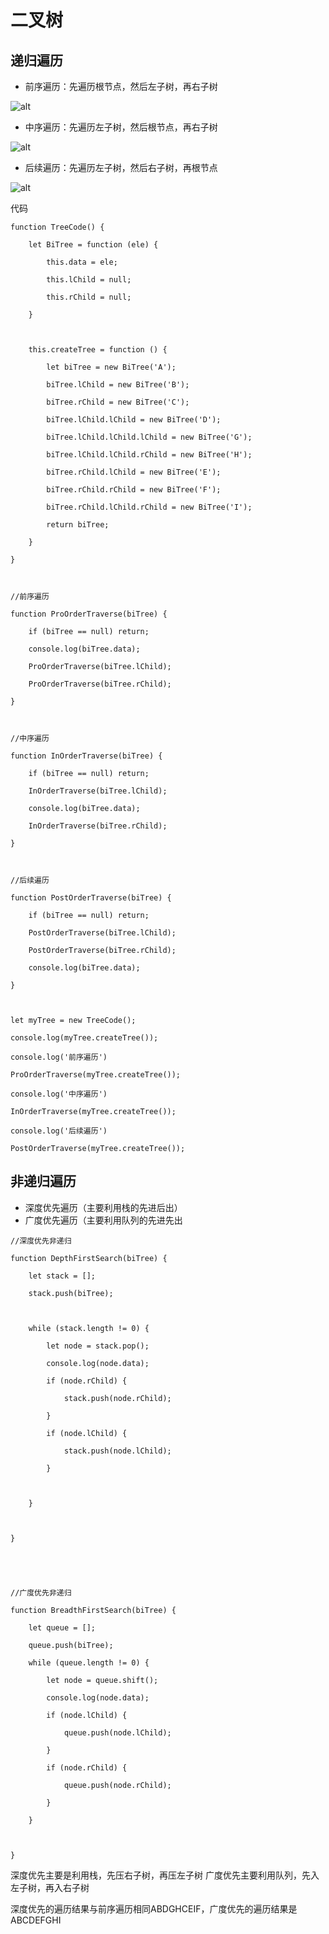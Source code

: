 # 二叉树
## 递归遍历
- 前序遍历：先遍历根节点，然后左子树，再右子树

![alt](https://img.php.cn/upload/article/000/000/024/d9dec53a5cf0aa2db265295bfbdca558-0.png)

- 中序遍历：先遍历左子树，然后根节点，再右子树

![alt](https://img.php.cn/upload/article/000/000/024/8bccc652526392479526a0fba211969e-1.png)

- 后续遍历：先遍历左子树，然后右子树，再根节点

![alt](https://img.php.cn/upload/article/000/000/024/a607e0d2e82567a1c6e884cd15e5e0e5-2.png)

代码

```
function TreeCode() {

    let BiTree = function (ele) {

        this.data = ele;

        this.lChild = null;

        this.rChild = null;

    }

 

    this.createTree = function () {

        let biTree = new BiTree('A');

        biTree.lChild = new BiTree('B');

        biTree.rChild = new BiTree('C');

        biTree.lChild.lChild = new BiTree('D');

        biTree.lChild.lChild.lChild = new BiTree('G');

        biTree.lChild.lChild.rChild = new BiTree('H');

        biTree.rChild.lChild = new BiTree('E');

        biTree.rChild.rChild = new BiTree('F');

        biTree.rChild.lChild.rChild = new BiTree('I');

        return biTree;

    }

}

 

//前序遍历

function ProOrderTraverse(biTree) {

    if (biTree == null) return;

    console.log(biTree.data);

    ProOrderTraverse(biTree.lChild);

    ProOrderTraverse(biTree.rChild);

}

 

//中序遍历

function InOrderTraverse(biTree) {

    if (biTree == null) return;

    InOrderTraverse(biTree.lChild);

    console.log(biTree.data);

    InOrderTraverse(biTree.rChild);

}

 

//后续遍历

function PostOrderTraverse(biTree) {

    if (biTree == null) return;

    PostOrderTraverse(biTree.lChild);

    PostOrderTraverse(biTree.rChild);

    console.log(biTree.data);

}

 

let myTree = new TreeCode();

console.log(myTree.createTree());

console.log('前序遍历')

ProOrderTraverse(myTree.createTree());

console.log('中序遍历')

InOrderTraverse(myTree.createTree());

console.log('后续遍历')

PostOrderTraverse(myTree.createTree());
```
## 非递归遍历
- 深度优先遍历（主要利用栈的先进后出）
- 广度优先遍历（主要利用队列的先进先出
```
//深度优先非递归

function DepthFirstSearch(biTree) {

    let stack = [];

    stack.push(biTree);

 

    while (stack.length != 0) {

        let node = stack.pop();

        console.log(node.data);

        if (node.rChild) {

            stack.push(node.rChild);

        }

        if (node.lChild) {

            stack.push(node.lChild);

        }

 

    }

 

}

 

 

//广度优先非递归

function BreadthFirstSearch(biTree) {

    let queue = [];

    queue.push(biTree);

    while (queue.length != 0) {

        let node = queue.shift();

        console.log(node.data);

        if (node.lChild) {

            queue.push(node.lChild);

        }

        if (node.rChild) {

            queue.push(node.rChild);

        }

    }

 

}
```
深度优先主要是利用栈，先压右子树，再压左子树
广度优先主要利用队列，先入左子树，再入右子树

深度优先的遍历结果与前序遍历相同ABDGHCEIF，广度优先的遍历结果是 ABCDEFGHI